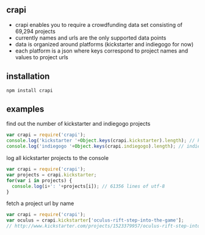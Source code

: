 ## crapi

* crapi enables you to require a crowdfunding data set consisting of 69,294 projects
* currently names and urls are the only supported data points
* data is organized around platforms (kickstarter and indiegogo for now)
* each platform is a json where keys correspond to project names and values to project urls

## installation
    npm install crapi

## examples
find out the number of kickstarter and indiegogo projects
```javascript
var crapi = require('crapi');
console.log('kickstarter '+Object.keys(crapi.kickstarter).length); // kickstarter 61356
console.log('indiegogo '+Object.keys(crapi.indiegogo).length); // indiegogo 7785
```
log all kickstarter projects to the console
```javascript
var crapi = require('crapi');
var projects = crapi.kickstarter;
for(var i in projects) {
  console.log(i+': '+projects[i]); // 61356 lines of utf-8
}
```
fetch a project url by name
```javascript
var crapi = require('crapi');
var oculus = crapi.kickstarter['oculus-rift-step-into-the-game'];
// http://www.kickstarter.com/projects/1523379957/oculus-rift-step-into-the-game
```
